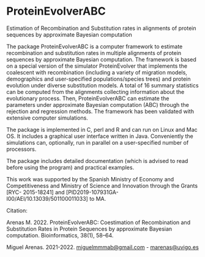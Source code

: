# ProteinEvolverABC
Estimation of Recombination and Substitution rates in alignments of protein sequences by approximate Bayesian computation

The package ProteinEvolverABC is a computer framework to estimate recombination and substitution rates in multiple alignments of protein sequences by approximate Bayesian computation. The framework is based on a special version of the simulator ProteinEvolver that implements the coalescent with recombination (including a variety of migration models, demographics and user-specified populations/species trees) and protein evolution under diverse substitution models. A total of 16 summary statistics can be computed from the alignments collecting information about the evolutionary process. Then, ProteinEvolverABC can estimate the parameters under approximate Bayesian computation (ABC) through the rejection and regression methods. 
The framework has been validated with extensive computer simulations. 

The package is implemented in C, perl and R and can run on Linux and Mac OS. It includes a graphical user interface written in Java. Conveniently the simulations can, optionally, run in parallel on a user-specified number of processors. 

The package includes detailed documentation (which is advised to read before using the program) and practical examples.

This work was supported by the Spanish Ministry of Economy and Competitiveness and Ministry of Science and Innovation through the Grants [RYC-
2015-18241] and [PID2019-107931GA-I00/AEI/10.13039/501100011033] to MA.

Citation:

Arenas M. 2022. ProteinEvolverABC: Coestimation of Recombination and Substitution Rates in Protein Sequences by approximate Bayesian computation. Bioinformatics, 38(1), 58–64.


Miguel Arenas. 2021-2022. miguelmmmab@gmail.com - marenas@uvigo.es
